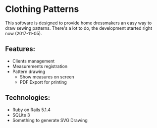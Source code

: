 # Clothing Patterns 

This software is designed to provide home dressmakers an easy way to draw sewing patterns.
There's a lot to do, the development started right now (2017-11-05).

## Features:
* Clients management
* Measurements registration
* Pattern drawing
    * Show measures on screen
    * PDF Export for printing

## Technologies:
* Ruby on Rails 5.1.4
* SQLite 3
* Something to generate SVG Drawing
